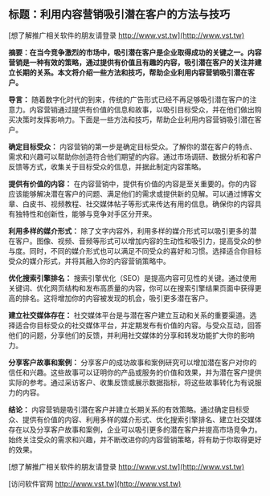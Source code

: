 ## **标题：利用内容营销吸引潜在客户的方法与技巧**

[想了解推广相关软件的朋友请登录 http://www.vst.tw](http://www.vst.tw)

**摘要：在当今竞争激烈的市场中，吸引潜在客户是企业取得成功的关键之一。内容营销是一种有效的策略，通过提供有价值且有趣的内容，吸引潜在客户的关注并建立长期的关系。本文将介绍一些方法和技巧，帮助企业利用内容营销吸引潜在客户。**

**导言：**
随着数字化时代的到来，传统的广告形式已经不再足够吸引潜在客户的注意力。内容营销通过提供有价值的信息和故事，以吸引目标受众，并在他们做出购买决策时发挥影响力。下面是一些方法和技巧，帮助企业利用内容营销吸引潜在客户。

**确定目标受众：**
内容营销的第一步是确定目标受众。了解你的潜在客户的特点、需求和兴趣可以帮助你创造符合他们期望的内容。通过市场调研、数据分析和客户反馈等方式，收集关于目标受众的信息，并据此制定内容策略。

**提供有价值的内容：**
在内容营销中，提供有价值的内容是至关重要的。你的内容应该能够解决潜在客户的问题、满足他们的需求或提供新的见解。可以通过博客文章、白皮书、视频教程、社交媒体帖子等形式来传达有用的信息。确保你的内容具有独特性和创新性，能够与竞争对手区分开来。

**利用多样的媒介形式：**
除了文字内容外，利用多样的媒介形式可以吸引更多的潜在客户。图像、视频、音频等形式可以增加内容的生动性和吸引力，提高受众的参与度。同时，不同的媒介形式也可以满足不同受众的喜好和习惯。选择适合你目标受众的媒介形式，并将其融入你的内容营销策略中。

**优化搜索引擎排名：**
搜索引擎优化（SEO）是提高内容可见性的关键。通过使用关键词、优化网页结构和发布高质量的内容，你可以在搜索引擎结果页面中获得更高的排名。这将增加你的内容被发现的机会，吸引更多潜在客户。

**建立社交媒体存在：**
社交媒体平台是与潜在客户建立互动和关系的重要渠道。选择适合你目标受众的社交媒体平台，并定期发布有价值的内容。与受众互动，回答他们的问题，分享他们的反馈，并利用社交媒体的分享和转发功能扩大你的影响力。

**分享客户故事和案例：**
分享客户的成功故事和案例研究可以增加潜在客户对你的信任和兴趣。这些故事可以证明你的产品或服务的价值和效果，并为潜在客户提供实际的参考。通过采访客户、收集反馈或展示数据指标，将这些故事转化为有说服力的内容。

**结论：**
内容营销是吸引潜在客户并建立长期关系的有效策略。通过确定目标受众、提供有价值的内容、利用多样的媒介形式、优化搜索引擎排名、建立社交媒体存在以及分享客户故事和案例，企业可以吸引更多的潜在客户并提高市场竞争力。始终关注受众的需求和兴趣，并不断改进你的内容营销策略，将有助于你取得更好的效果。

[想了解推广相关软件的朋友请登录 http://www.vst.tw](http://www.vst.tw)


[访问软件官网 http://www.vst.tw](http://www.vst.tw)
